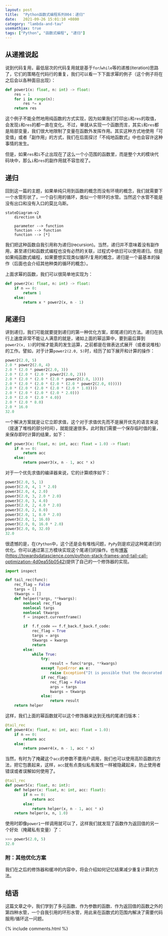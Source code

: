 ```yaml
---
layout: post
title:  "Python函数式编程系列004：递归"
date:   2021-09-26 15:01:10 +0800
category: "lambda-and-tau"
usemathjax: true
tags: ["Python", "函数式编程", "递归"]
---
```


## 从递推说起

说到代码复用，最低层次的代码复用就是基于`for`/`while`等的递推(iteration)思路了，它们的策略在代码行的重复，我们可以看一下下面求幂的例子（这个例子将在之后会以各种面目出现）：

```python
def power1(x: float, n: int) -> float:
    res = 1
    for i in range(n):
        res *= x
    return res
```

这个例子不能全然地用纯函数的方式实现，因为如果我们打印出`i`和`res`的取值，会发现`i`和`res`的都一直在变化。不过，单就从实现一个函数而言，其实`i`和`res`都是局部变量，我们很大地限制了变量在函数外发挥作用。其实这种方式地使用「可变值」或者「副作用」的方式，我们在后面探讨「不纯地函数式」中也会容许这种事情的发生。

但是，如果`res`和`i`不止出现在了这么一个小范围的函数里，而是整个大的模块代码块中，那么`i`和`res`的副作用就不容忽视了。

## 递归

回到这一篇的主题，如果单纯只用到函数的概念而没有环境的概念，我们就需要下一个水管形状了，一个自引用的循环，类似一个带环的水管。当然这个水管不能是没有出口和没有入口的莫比乌斯。

```mermaid
stateDiagram-v2
    direction LR

    parameter --> function
    function --> function
    function --> [*]
```

我们把这种函数自我引用称为递归(recursion)。当然，递归并不意味着没有副作用，甚至递归和函数式编程也没有必然的关联，过程式中依旧可以使用递归。但是如果纯函数式编程，如果要想实现类似循环/复用的概念，递归是一个最基本的操作（后面也会介绍其他种类的循环的概念）。

上面求幂的函数，我们可以很简单地实现为：

```python
def power2(x: float, n: int) -> float:
    if n == 0:
        return 1
    else:
        return x * power2(x, n - 1)
```

## 尾递归

讲到递归，我们可能就要提到递归的第一种优化方案，即尾递归的方法。递归在执行上速度非常不能让人满意的就是，诸如上面的幂运算中，要到最后算到`power2(x, 1)`的时候才能真的发生运算，之前都是在做表达式展开（或者说堆栈）的工作。譬如，对于计算`power2(2.0, 5)`时，经历了如下展开和计算的操作：

```python
power2(2.0, 5)
2.0 * power2(2.0, 4)
2.0 * (2.0 * power2(2.0, 3))
2.0 * (2.0 * (2.0 * power2(2.0, 2)))
2.0 * (2.0 * (2.0 * (2.0 * power2(2.0, 1))))
2.0 * (2.0 * (2.0 * (2.0 * (2.0 * power2(2.0, 0)))))
2.0 * (2.0 * (2.0 * (2.0 * (2.0 * 1.0))))
2.0 * (2.0 * (2.0 * (2.0 * 2.0)))
2.0 * (2.0 * (2.0 * 4.0))
2.0 * (2.0 * 8.0)
2.0 * 16.0
32.0
```

一个解决方案就是让它立即求值，这个对于求值优先而不是展开优先的语言来说（提速了堆栈的部分时间），就能提速很多。此时我们需要一个保存临时值的量，来保存即时计算的结果，如下：

```python
def power3(x: float, n: int, acc: float = 1.0) -> float:
    if n == 0:
        return acc
    else:
        return power3(x, n - 1, acc * x)
```

对于一个优先求值的编译器来说，它的计算顺序如下：

```python
power3(2.0, 5, 1)
power3(2.0, 4, 1 * 2.0)
power3(2.0, 4, 2.0)
power3(2.0, 3, 2.0 * 2.0)
power3(2.0, 3, 4.0)
power3(2.0, 2, 4.0 * 2.0)
power3(2.0, 2, 8.0)
power3(2.0, 1, 8.0 * 2.0)
power3(2.0, 1, 16.0)
power3(2.0, 0, 16.0 * 2.0)
power3(2.0, 0, 32.0)
32.0
```

很遗憾的是，在`CPython`中，这个还是会有堆栈问题，`PyPy`则是欢迎这种尾递归的优化。你可以通过第三方模块实现这个尾递归的操作。也有[博客(https://towardsdatascience.com/python-stack-frames-and-tail-call-optimization-4d0ea55b0542)](https://towardsdatascience.com/python-stack-frames-and-tail-call-optimization-4d0ea55b0542)提供了自己的一个修饰器的实现。

```python
import inspect

def tail_rec(func):
    rec_flag = False
    targs = []
    tkwargs = []
    def helper(*args, **kwargs):
        nonlocal rec_flag
        nonlocal targs
        nonlocal tkwargs
        f = inspect.currentframe()

        if  f.f_code == f.f_back.f_back.f_code:
            rec_flag = True
            targs = args
            tkwargs = kwargs
            return
        else:
            while True:
                try:
                    result = func(*args, **kwargs)
                except TypeError as e:
                    raise Exception("It is possible that the decorated function is not tail recursive")
                if rec_flag:
                    rec_flag = False
                    args = targs
                    kwargs = tkwargs
                else:
                    return result
    return helper
```

这样，我们上面的幂函数就可以这个修饰器来达到无栈的尾递归版本：

```python
@tail_rec
def power4(x: float, n: int, acc: float = 1.0):
    if n == 0:
        return acc
    else:
        return power4(x, n - 1, acc * x)
```

当然，有时为了掩藏这个`acc`的参数不要用户调用，我们也可以使用高阶函数的方法，把它包裹起来，这样，`acc`就有点类似私有属性一样被隐藏起来，防止使用者错误或者误解如何使用了。

```python
@tail_rec
def power5(x: float, n: int):
    def helper(x: float, n: int, acc: float):
        if n == 0:
            return acc
        else:
            return helper(x, n - 1, acc * x)
    return helper(x, n, 1.0)
```

使用时即像`power1`一样调用就可以了，这样我们就发现了函数作为返回值的另一个好处（掩藏私有变量）了：

```python
>>> power5(2.0, 5)
32.0
```

### 附：其他优化方案

我们在之后的修饰器和缓冲的内容中，将会介绍如何记忆结果减少重复计算的方法。

## 结语

这篇文章之中，我们学到了多元函数、作为参数的函数、作为返回值的函数之外的第四种水管，一个自我引用的环形水管，用此来在函数式的范围内解决了需要代码服用/循环这一问题。

{% include comments.html %}
